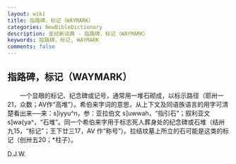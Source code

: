 ```yaml
---
layout: wiki
title: 指路碑，标记（WAYMARK）
categories: NewBibleDictionary
description: 圣经新词典 - 指路碑，标记（WAYMARK）
keywords: 指路碑，标记, WAYMARK
comments: false
---
```


## 指路碑，标记（WAYMARK）

　　一个显眼的标记、纪念碑或记号，通常用一堆石砌成，以标示路径（耶卅一21，众数；AV作“高堆”）。希伯来字词的意思，从上下文及同语族语言的用字可清楚看出来──来：s]iyyu^n，参：亚拉伯文 s]uwwah，“指引石”；叙利亚文 s]wa{ya^，“石堆”。同一个希伯来字用于标志死人葬身处的纪念碑或石堆（结卅九15，“标记”；王下廿三17，AV 作“称号”）。拉结坟墓上所立的石可能是这类的标记（创卅五20；*柱子）。

D.J.W.








